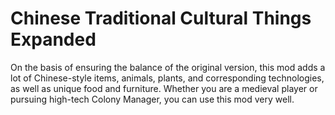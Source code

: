 # Chinese Traditional Cultural Things Expanded

On the basis of ensuring the balance of the original version, this mod adds a lot of Chinese-style items, animals, plants, and corresponding technologies, as well as unique food and furniture. Whether you are a medieval player or pursuing high-tech Colony Manager, you can use this mod very well.